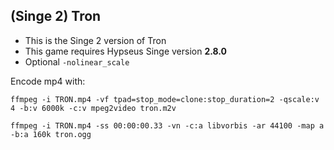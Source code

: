 ## (Singe 2) Tron 

* This is the Singe 2 version of Tron
* This game requires Hypseus Singe version **2.8.0**
* Optional `-nolinear_scale`

Encode mp4 with:

    ffmpeg -i TRON.mp4 -vf tpad=stop_mode=clone:stop_duration=2 -qscale:v 4 -b:v 6000k -c:v mpeg2video tron.m2v

    ffmpeg -i TRON.mp4 -ss 00:00:00.33 -vn -c:a libvorbis -ar 44100 -map a -b:a 160k tron.ogg
